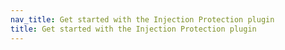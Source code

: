 ```yaml
---
nav_title: Get started with the Injection Protection plugin
title: Get started with the Injection Protection plugin
---
```

<!-- Describe how to use your plugin -->